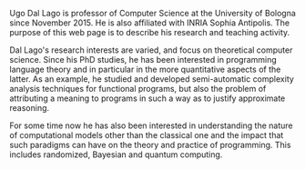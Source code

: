 <p class="indentfirst">Ugo Dal Lago is professor of Computer Science at the University of Bologna since November 2015. He is also affiliated with INRIA Sophia Antipolis. The purpose of this web page is to describe his research and teaching activity.</p>

<p class="indentfirst">Dal Lago's research interests are varied, and focus on theoretical computer science. Since his PhD studies, he has been interested in programming language theory and in particular in the more quantitative aspects of the latter. As an example, he studied and developed semi-automatic complexity analysis techniques for functional programs, but also the problem of attributing a meaning to programs in such a way as to justify approximate reasoning.</p>

<p class="indentfirst">For some time now he has also been interested in understanding the nature of computational models other than the classical one and the impact that such paradigms can have on the theory and practice of programming. This includes randomized, Bayesian and quantum computing.</p>
